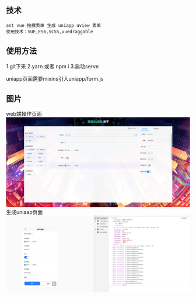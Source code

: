 

## 技术
```
ant vue 拖拽表单 生成 uniapp uview 表单 
使用技术：VUE,ES6,SCSS,vuedraggable
```
## 使用方法
1.git下来
2.yarn 或者 npm i
3.启动serve

uniapp页面需要mixins引入uniapp/form.js
## 图片
web端操作页面
![Image text](src/assets/img/1.png)
生成uniaap页面
![Image text](src/assets/img/2.png)

